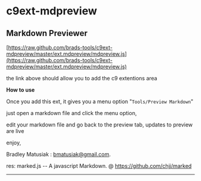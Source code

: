 c9ext-mdpreview
===============

Markdown Previewer
------------------

[https://raw.github.com/brads-tools/c9ext-mdpreview/master/ext.mdpreview/mdpreview.js](https://raw.github.com/brads-tools/c9ext-mdpreview/master/ext.mdpreview/mdpreview.js)

the link above should allow you to add the c9 extentions area

**How to use**

Once you add this ext, it gives you a menu option "`Tools/Preview Markdown`"

just open a markdown file and click the menu option,

edit your markdown file and go back to the preview tab, updates to preview are live

enjoy, 

Bradley Matusiak : [bmatusiak@gmail.com][email].

res: marked.js -- A javascript Markdown. @ https://github.com/chjj/marked

--------------------

[email]: mailto:bmatusiak@gmail.com

